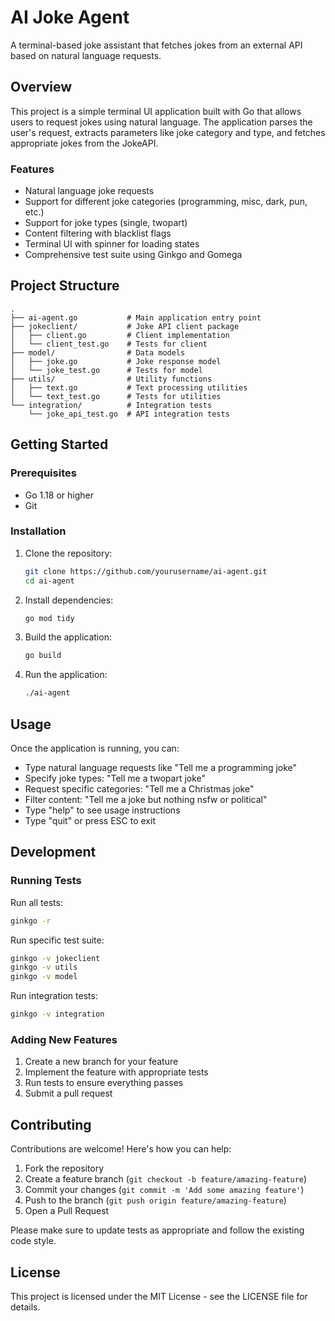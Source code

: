 # AI Joke Agent

A terminal-based joke assistant that fetches jokes from an external API based on natural language requests.

## Overview

This project is a simple terminal UI application built with Go that allows users to request jokes using natural language. The application parses the user's request, extracts parameters like joke category and type, and fetches appropriate jokes from the JokeAPI.

### Features

- Natural language joke requests
- Support for different joke categories (programming, misc, dark, pun, etc.)
- Support for joke types (single, twopart)
- Content filtering with blacklist flags
- Terminal UI with spinner for loading states
- Comprehensive test suite using Ginkgo and Gomega

## Project Structure

```
.
├── ai-agent.go           # Main application entry point
├── jokeclient/           # Joke API client package
│   ├── client.go         # Client implementation
│   └── client_test.go    # Tests for client
├── model/                # Data models
│   ├── joke.go           # Joke response model
│   └── joke_test.go      # Tests for model
├── utils/                # Utility functions
│   ├── text.go           # Text processing utilities
│   └── text_test.go      # Tests for utilities
└── integration/          # Integration tests
    └── joke_api_test.go  # API integration tests
```

## Getting Started

### Prerequisites

- Go 1.18 or higher
- Git

### Installation

1. Clone the repository:
   ```bash
   git clone https://github.com/yourusername/ai-agent.git
   cd ai-agent
   ```

2. Install dependencies:
   ```bash
   go mod tidy
   ```

3. Build the application:
   ```bash
   go build
   ```

4. Run the application:
   ```bash
   ./ai-agent
   ```

## Usage

Once the application is running, you can:

- Type natural language requests like "Tell me a programming joke"
- Specify joke types: "Tell me a twopart joke"
- Request specific categories: "Tell me a Christmas joke"
- Filter content: "Tell me a joke but nothing nsfw or political"
- Type "help" to see usage instructions
- Type "quit" or press ESC to exit

## Development

### Running Tests

Run all tests:
```bash
ginkgo -r
```

Run specific test suite:
```bash
ginkgo -v jokeclient
ginkgo -v utils
ginkgo -v model
```

Run integration tests:
```bash
ginkgo -v integration
```

### Adding New Features

1. Create a new branch for your feature
2. Implement the feature with appropriate tests
3. Run tests to ensure everything passes
4. Submit a pull request

## Contributing

Contributions are welcome! Here's how you can help:

1. Fork the repository
2. Create a feature branch (`git checkout -b feature/amazing-feature`)
3. Commit your changes (`git commit -m 'Add some amazing feature'`)
4. Push to the branch (`git push origin feature/amazing-feature`)
5. Open a Pull Request

Please make sure to update tests as appropriate and follow the existing code style.

## License

This project is licensed under the MIT License - see the LICENSE file for details.
